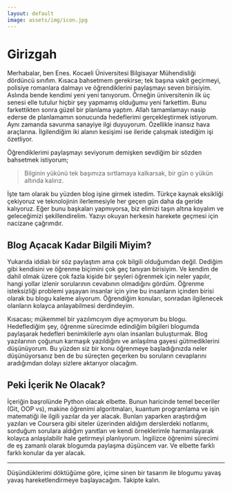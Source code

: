 ```yaml
---
layout: default
image: assets/img/icon.jpg
---
```


# Girizgah

Merhabalar, ben Enes. Kocaeli Üniversitesi Bilgisayar Mühendisliği dördüncü sınıfım. Kısaca bahsetmem gerekirse; tek başına vakit geçirmeyi, polisiye romanlara dalmayı ve öğrendiklerini paylaşmayı seven birisiyim. Aslında bende kendimi yeni yeni tanıyorum. Örneğin üniversitenin ilk üç senesi elle tutulur hiçbir şey yapmamış olduğumu yeni farkettim. Bunu farkettikten sonra güzel bir planlama yaptım. Allah tamamlamayı nasip ederse de planlamamın sonucunda hedeflerimi gerçekleştirmek istiyorum. Aynı zamanda savunma sanayiye ilgi duyuyorum. Özellikle inansız hava araçlarına. İlgilendiğim iki alanın kesişimi ise ileride çalışmak istediğim işi özetliyor.

Öğrendiklerimi paylaşmayı seviyorum demişken sevdiğim bir sözden bahsetmek istiyorum;

> Bilginin yükünü tek başımıza sırtlamaya kalkarsak, bir gün o yükün altında kalırız. 

İşte tam olarak bu yüzden blog işine girmek istedim. Türkçe kaynak eksikliği çekiyoruz ve teknolojinin ilerlemesiyle her geçen gün daha da geride kalıyoruz. Eğer bunu başkaları yapmıyorsa, biz elimizi taşın altına koyalım ve geleceğimizi şekillendirelim. Yazıyı okuyan herkesin harekete geçmesi için nacizane çağrımdır.

## Blog Açacak Kadar Bilgili Miyim?

Yukarıda iddialı bir söz paylaştım ama çok bilgili olduğumdan değil. Dediğim gibi kendisini ve öğrenme biçimini çok geç tanıyan birisiyim. Ve kendim de dahil olmak üzere çok fazla kişide bir şeyleri öğrenmek için neler yapılır, hangi yollar izlenir sorularının cevabının olmadığını gördüm. Öğrenme isteksizliği problemi yaşayan insanlar için yine bu insanların içinden birisi olarak bu blogu kaleme alıyorum. Öğrendiğim konuları, sonradan ilgilenecek olanların kolayca anlayabilmesi derdindeyim.

Kısacası; mükemmel bir yazılımcıyım diye açmıyorum bu blogu. Hedeflediğim şey, öğrenme sürecimde edindiğim bilgileri blogumda paylaşarak hedefleri benimkilerle aynı olan insanları buluşturmak. Blog yazılarının çoğunun karmaşık yazıldığını ve anlaşılma gayesi gütmediklerini düşünüyorum. Bu yüzden siz bir konu öğrenmeye başladığınızda neler düşünüyorsanız ben de bu süreçten geçerken bu soruların cevaplarını aradığımdan dolayı sizlere aktarıyor olacağım.

## Peki İçerik Ne Olacak?

İçeriğin başrolünde Python olacak elbette. Bunun haricinde temel beceriler (Git, OOP vs), makine öğrenimi algoritmaları, kuantum programlama ve işin matematiği ile ilgili yazılar da yer alacak. Bunları yaparken araştırdığım yazıları ve Coursera gibi siteler üzerinden aldığım derslerdeki notlarımı, sorduğum sorulara aldığım yanıtları ve kendi örneklerimle harmanlayarak kolayca anlaşılabilir hale getirmeyi planlıyorum. İngilizce öğrenimi sürecimi de eş zamanlı olarak blogumda paylaşma düşüncem var. Ve elbette farklı farklı konular da yer alacak.

---

Düşündüklerimi döktüğüme göre, içime sinen bir tasarım ile blogumu yavaş yavaş hareketlendirmeye başlayacağım. Takipte kalın.